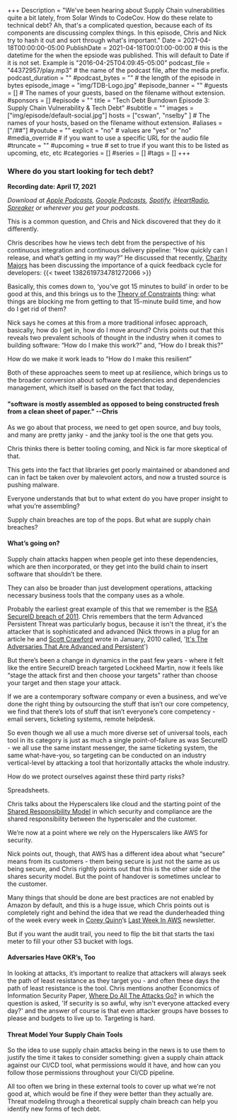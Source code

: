 +++
Description = "We've been hearing about Supply Chain vulnerabilities quite a bit lately, from Solar Winds to CodeCov. How do these relate to technical debt? Ah, that's a complicated question, because each of its components are discussing complex things. In this episode, Chris and Nick try to hash it out and sort through what's important."
Date = 2021-04-18T00:00:00-05:00
PublishDate = 2021-04-18T00:01:00-00:00 # this is the datetime for the when the epsiode was published. This will default to Date if it is not set. Example is "2016-04-25T04:09:45-05:00"
podcast_file = "44372957/play.mp3" # the name of the podcast file, after the media prefix.
podcast_duration = ""
#podcast_bytes = "" # the length of the episode in bytes
episode_image = "img/TDB-Logo.jpg"
#episode_banner = ""
#guests = [] # The names of your guests, based on the filename without extension.
#sponsors = []
#episode = ""
title = "Tech Debt Burndown Episode 3: Supply Chain Vulnerability & Tech Debt"
#subtitle = ""
images = ["img/episode/default-social.jpg"]
hosts = ["cswan", "nselby" ] # The names of your hosts, based on the filename without extension.
#aliases = ["/##"]
#youtube = ""
explicit = "no" # values are "yes" or "no"
#media_override # if you want to use a specific URL for the audio file
#truncate = ""
#upcoming = true # set to true if you want this to be listed as upcoming, etc, etc
#categories = []
#series = []
#tags = []
+++

### Where do you start looking for tech debt? ###

**Recording date: April 17, 2021**

*Download at [Apple Podcasts](https://podcastsconnect.apple.com/my-podcasts/the-tech-debt-burndown-podcast/1562710899), [Google Podcasts](https://podcasts.google.com/feed/aHR0cHM6Ly93d3cuc3ByZWFrZXIuY29tL3Nob3cvNDg3MzE4MC9lcGlzb2Rlcy9mZWVk), [Spotify](https://open.spotify.com/show/0t15PUgvQYNWQ6LYXJ8zkz), [iHeartRadio](https://iheart.com/podcast/81137852), [Spreaker](https://www.spreaker.com/show/the-tech-debt-burndown-podcast) or wherever you get your podcasts.*

This is a common question, and Chris and Nick discovered that they do it differently. 

Chris describes how he views tech debt from the perspective of his continuous integration and continuous delivery pipeline: “How quickly can I release, and what’s getting in my way?” He discussed that recently, [Charity Majors](https://twitter.com/mipsytipsy) has been discussing the importance of a quick feedback cycle for developers:
{{< tweet 1382619734781272066 >}}

Basically, this comes down to, ‘you’ve got 15 minutes to build’ in order to be good at this, and this brings us to the [Theory of Constraints](https://en.wikipedia.org/wiki/Theory_of_constraints "The theory of constraints (TOC) is a management paradigm that views any manageable system as being limited in achieving more of its goals by a very small number of constraints. - Wikipedia") thing: what things are blocking me from getting to that 15-minute build time, and how do I get rid of them? 

Nick says he comes at this from a more traditional infosec approach, basically, how do I get in, how do I move around? Chris points out that this reveals two prevalent schools of thought in the industry when it comes to building software: “How do I make this work?” and, “How do I break this?”

How do we make it work leads to “How do I make this resilient”

Both of these approaches seem to meet up at resilience, which brings us to the broader conversion about software dependencies and dependencies management, which itself is based on the fact that today,

#### "software is mostly assembled as opposed to being constructed fresh from a clean sheet of paper." --Chris ####


As we go about that process, we need to get open source, and buy tools, and many are pretty janky - and the janky tool is the one that gets you. 

Chris thinks there is better tooling coming, and Nick is far more skeptical of that. 

This gets into the fact that libraries get poorly maintained or abandoned and can in fact be taken over by malevolent actors, and now a trusted source is pushing malware.  

Everyone understands that but to what extent do you have proper insight to what you’re assembling? 

Supply chain breaches are top of the pops. But what are supply chain breaches? 

#### What’s going on? ####

Supply chain attacks happen when people get into these dependencies, which are then incorporated, or they get into the build chain to insert software that shouldn’t be there. 

They can also be broader than just development operations, attacking necessary business tools that the company uses as a whole. 

Probably the earliest great example of this that we remember is the [RSA SecureID breach of 2011](https://www.wired.com/2011/08/how-rsa-got-hacked/). Chris remembers that the term Advanced Persistent Threat was particularly bogus, because it isn't the threat, it's the attacker that is sophisticated and advanced (Nick throws in a plug for an article he and [Scott Crawford](https://451research.com/analyst-team/analyst/Scott+Crawford) wrote in January, 2010 called, '[It's The Adversaries That Are Advanced and Persistent](https://threatpost.com/its-iadversariesi-who-are-advanced-and-persistent-012610/73426/)')

But there’s been a change in dynamics in the past few years - where it felt like the entire SecureID breach targeted Lockheed Martin, now it feels like “stage the attack first and then choose your targets" rather than choose your target and then stage your attack.

If we are a contemporary software company or even a business, and we’ve done the right thing by outsourcing the stuff that isn’t our core competency, we find that there’s lots of stuff that isn’t everyone’s core competency - email servers, ticketing systems, remote helpdesk. 

So even though we all use a much more diverse set of universal tools, each tool in its category is just as much a single point-of-failure as was SecureID - we all use the same instant messenger, the same ticketing system, the same what-have-you, so targeting can be conducted on an industry vertical-level by attacking a tool that horizontally attacks the whole industry. 

How do we protect ourselves against these third party risks?

Spreadsheets. 

Chris talks about the Hyperscalers like cloud and the starting point of the [Shared Responsibility Model](https://aws.amazon.com/compliance/shared-responsibility-model/) in which security and compliance are the shared responsibility between the hyperscaler and the customer.

We’re now at a point where we rely on the Hyperscalers like AWS for security. 

Nick points out, though, that AWS has a different idea about what “secure” means from its customers - them being secure is just not the same as us being secure, and Chris rightly points out that this is the other side of the shares security model. But the point of handover is sometimes unclear to the customer. 

Many things that should be done are best practices are not enabled by Amazon by default, and this is a huge issue, which Chris points out is completely right and behind the idea that we read the dunderheaded thing of the week every week in [Corey Quinn](https://twitter.com/QuinnyPig)’s [Last Week In AWS](https://www.lastweekinaws.com/) newsletter.

But if you want the audit trail, you need to flip the bit that starts the taxi meter to fill your other S3 bucket with logs. 

#### Adversaries Have OKR’s, Too ####

In looking at attacks, it’s important to realize that attackers will always seek the path of least resistance as they target you - and often these days the path of least resistance is the tool. Chris mentions another Economics of Information Security Paper, [Where Do All The Attacks Go?](https://www.microsoft.com/en-us/research/wp-content/uploads/2016/02/WhereDoAllTheAttacksGo.pdf  "Where Do All The Attacks Go, by Dinei Florencio and Cormac Herley, Microsoft Research: If security is so awful, why isn't everyone attacked every day? Economics.") in which the question is asked, 'If security is so awful, why isn't everyone attacked every day?' and the answer of course is that even attacker groups have bosses to please and budgets to live up to. Targeting is hard. 

#### Threat Model Your Supply Chain Tools ####

So the idea to use supply chain attacks being in the news is to use them to justify the time it takes to consider something: given a supply chain attack against our CI/CD tool, what permissions would it have, and how can you follow those permissions throughout your CI/CD pipeline.

All too often we bring in these external tools to cover up what we're not good at, which would be fine if they were better than they actually are. Threat modeling through a theoretical supply chain breach can help you identify new forms of tech debt. 




